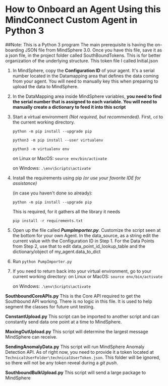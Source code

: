 # How to Onboard an Agent Using this MindConnect Custom Agent in Python 3
##Note: This is a Python 3 program
The main prerequisite is having the on-boarding JSON file from MindSphere 3.0. Once you have this file, save it as a json file, in the project folder called SouthBoundTokens. This is for better organization of the underlying structure.
This token file I called Initial.json

1. In MindSphere, copy the **Configuration ID** of your agent. It's a serial number located in the Datamapping area that defines the data coming from your agent. You will need to manually key this when preparing to upload the data to MindSphere.
2. In the DataMapping area inside MindSphere variables, **you need to find the serial number that is assigned to each variable. You will need to manually create a dictionary to feed it into this script**
3. Start a virtual environment *(Not required, but recommended).* First, `cd` to the current working directory.

    `python -m pip install --upgrade pip`
    
    `python3 -m pip install --user virtualenv`
    
    `python3 -m virtualenv env`
    
    on Linux or MacOS: `source env/bin/activate`
    
    on Windows: `.\env\Scripts\activate`
    
4. Install the requirements using pip *(or use your favorite IDE for assistance)*

    (in case you haven't done so already):
    
    `python -m pip install --upgrade pip`

    This is required, for it gathers all the library it needs
    
    `pip install -r requirements.txt`
5. Open up the file called ***PumpImporter.py***. Customize the script seen at the bottom for your own Agent. In the data_source, as a string edit the current value with the Configuration ID in Step 1. For the Data Points from Step 2, use that to edit data_point_id_lookup_table and the dictionary/object of my_agent.data_to_dict 
6. Run `python PumpImporter.py`
7. If you need to return back into your virtual environment, go to your current working directory: 
    on Linux or MacOS: `source env/bin/activate`
    
    on Windows: `.\env\Scripts\activate`
    
**SouthboundCoreAPIs.py**
This is the Core API required to get the Southbound API working. There is no logic in this file. It is used to help segment the classes for future unit testing.

**ConstantUpload.py**
This script can be imported to another script and can constantly send data one point at a time to MindSphere.

**MaxingOutUpload.py**
This script will determine the largest message MindSphere can receive.

**SendingAnomalyData.py**
This script will run MindSphere Anomaly Detection API. As of right now, you need to provide it a token located at `TechnicalUserFolder\technicalUserToken.json`. This folder will be ignored, so there will not be any token reveal during a *git push*.

**SouthboundBulkUpload.py**
This script will send a large package to MindSphere